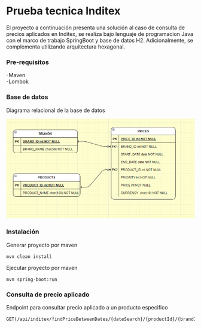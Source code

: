 # Prueba tecnica Inditex

El proyecto a continuación presenta una solución al caso de consulta de precios aplicados en Inditex,
se realiza bajo lenguaje de programacion Java con el marco de trabajo SpringBoot y base de datos H2.
Adicionalmente, se complementa utilizando arquitectura hexagonal.


### Pre-requisitos 

-Maven <br>
-Lombok

### Base de datos 

Diagrama relacional de la base de datos

![Base de datos](bd.png)


### Instalación 

Generar proyecto por maven

```
mvn clean install
```

Ejecutar proyecto por maven

```
mvn spring-boot:run

```

### Consulta de precio aplicado

<bold>Endpoint para consultar precio aplicado a un producto especifico</bold>

```
GET(/api/inditex/findPriceBetweenDates/{dateSearch}/{productId}/{brandId})   

```
